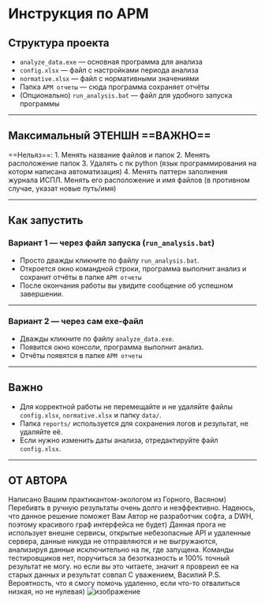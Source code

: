 # Инструкция по АРМ

## Структура проекта

- `analyze_data.exe` — основная программа для анализа
- `config.xlsx` — файл с настройками периода анализа
- `normative.xlsx` — файл с нормативными значениями
- Папка `АРМ отчеты` — сюда программа сохраняет отчёты
- (Опционально) `run_analysis.bat` — файл для удобного запуска программы

---

## Максимальный ЭТЕНШН  ==ВАЖНО==
==Нельяз==:
    1. Менять название файлов и папок
    2. Менять расположение папок
    3. Удалять с пк python (язык программирования на которм написана автоматизация)
    4. Менять паттерн заполнения журнала ИСПЛ. Менять его расположение и имя файлов (в противном случае, указат новые путь/имя)

---

## Как запустить

### Вариант 1 — через файл запуска (`run_analysis.bat`)

- Просто дважды кликните по файлу `run_analysis.bat`.
- Откроется окно командной строки, программа выполнит анализ и сохранит отчёты в папке `АРМ отчеты`
- После окончания работы вы увидите сообщение об успешном завершении.

---

### Вариант 2 — через сам exe-файл

- Дважды кликните по файлу `analyze_data.exe`.
- Появится окно консоли, программа выполнит анализ.
- Отчёты появятся в папке `АРМ отчеты`

---

## Важно

- Для корректной работы не перемещайте и не удаляйте файлы `config.xlsx`, `normative.xlsx` и папку `data/`.
- Папка `reports/` используется для сохранения логов и результат, не удаляйте её.
- Если нужно изменить даты анализа, отредактируйте файл `config.xlsx`.

---

## ОТ АВТОРА
Написано Вашим практикантом-экологом из Горного, Васяном)
Перебивть в ручную результаты очень долго и неэффективно. Надеюсь, что данное решение поможет Вам
Автор не разработчик софта, а DWH, поэтому красивого граф интерфейса не будет)
Данная прога не использует внешне сервисы, открытые небезопасные API и удаленные сервера, данные никуда не отправляются и не выгружаются, анализируя данные исключительно на пк, где запущена. Команды тестировщиков нет, поручиться за безотказность и 100% точный результат не могу. но если вы это читаете, значит я провреил ее на старых данных и результат совпал
С уважением,
Василий
P.S. Вероятность, что я смогу помочь удаленно, если что-то отвалиться низкая, но не нулевая) 
![изображение](https://github.com/user-attachments/assets/c4d9bca5-ae13-44be-9015-ec0323005611)

